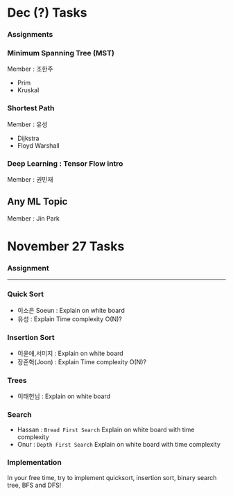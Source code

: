 # Dec (?) Tasks

### Assignments

### Minimum Spanning Tree (MST)
Member : 조한주
- Prim
- Kruskal

### Shortest Path
Member : 유성
- Dijkstra
- Floyd Warshall

### Deep Learning : Tensor Flow intro 
Member : 권민재

## Any ML Topic
Member : Jin Park

# November 27 Tasks
### Assignment
---------
### Quick Sort
* 이소은 Soeun : Explain on white board
* 유성  : Explain Time complexity O(N)?

### Insertion Sort
* 이윤애,서미지 : Explain on white board
* 장준혁(Joon) : Explain Time complexity O(N)?

### Trees
* 이태헌님 : Explain on white board

### Search
* Hassan : `Bread First Search` Explain on white board with time complexity
* Onur : `Depth First Search` Explain on white board with time complexity


### Implementation

In your free time, try to implement quicksort, insertion sort, binary search tree, BFS and DFS!
